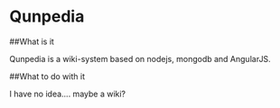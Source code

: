 Qunpedia
========

##What is it

Qunpedia is a wiki-system based on nodejs, mongodb and AngularJS. 

##What to do with it

I have no idea.... maybe a wiki?
